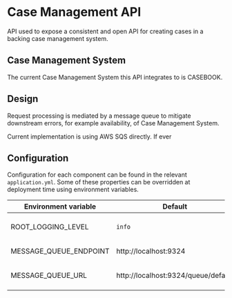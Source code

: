# Case Management API

API used to expose a consistent and open API for creating cases in a 
backing case management system.

## Case Management System
The current Case Management System this API integrates to is CASEBOOK.

## Design
Request processing is mediated by a message queue to mitigate downstream
errors, for example availability, of Case Management System.

Current implementation is using AWS SQS directly. If ever  

## Configuration

Configuration for each component can be found in the relevant `application.yml`. Some of 
these properties can be overridden at deployment time using environment variables.  

Environment variable | Default | Description
--- | --- | ---
ROOT_LOGGING_LEVEL | `info` | Root logging level
MESSAGE_QUEUE_ENDPOINT | http://localhost:9324 | SQS endpoint
MESSAGE_QUEUE_URL | http://localhost:9324/queue/default | SQS message queue
